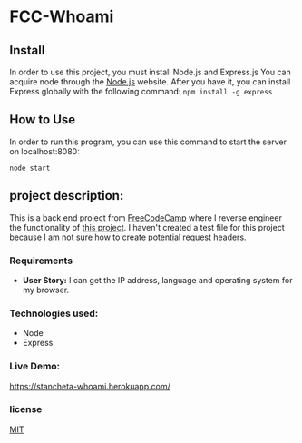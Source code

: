 # FCC-Whoami

## Install
In order to use this project, you must install Node.js and Express.js You can acquire
node through the [Node.js](https://nodejs.org/en/) website. After you have it, you can
install Express globally with the following command:
`npm install -g express`

## How to Use
In order to run this program, you can use this command to start the server on localhost:8080:
```
node start
```

## project description:
This is a back end project from [FreeCodeCamp](https://www.freecodecamp.com) where I reverse
engineer the functionality of [this project](https://cryptic-ridge-9197.herokuapp.com/api/whoami/).
I haven't created a test file for this project because I am not sure how to create potential
request headers. 

### Requirements
+ **User Story:** I can get the IP address, language and operating system for my browser.

### Technologies used:
+ Node
+ Express

### Live Demo:
https://stancheta-whoami.herokuapp.com/

### license
[MIT](https://opensource.org/licenses/MIT)
